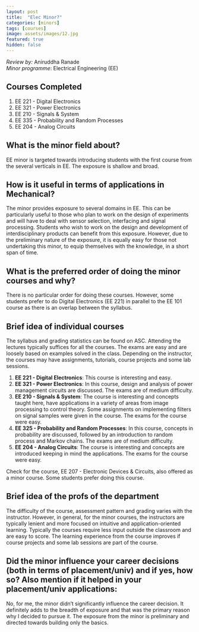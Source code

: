 ```yaml
---
layout: post
title:  "Elec Minor?"
categories: [minors]
tags: [courses]
image: assets/images/12.jpg
featured: true
hidden: false
---
```


*Review by:* Aniruddha Ranade  
*Minor programme*: Electrical Engineering (EE)

## Courses Completed
1. EE 221 - Digital Electronics
2. EE 321 - Power Electronics
3. EE 210 - Signals & System
4. EE 335 - Probability and Random Processes
5. EE 204 - Analog Circuits

## What is the minor field about?
EE minor is targeted towards introducing students with the first course from the several verticals in EE. The exposure is shallow and broad.

## How is it useful in terms of applications in Mechanical?
The minor provides exposure to several domains in EE. This can be particularly useful to those who plan to work on the design of experiments and will have to deal with sensor selection, interfacing and signal processing. Students who wish to work on the design and development of interdisciplinary products can benefit from this exposure. However, due to the preliminary nature of the exposure, it is equally easy for those not undertaking this minor, to equip themselves with the knowledge, in a short span of time.

## What is the preferred order of doing the minor courses and why?
There is no particular order for doing these courses. However, some students prefer to do Digital Electronics (EE 221) in parallel to the EE 101 course as there is an overlap between the syllabus.

## Brief idea of individual courses
The syllabus and grading statistics can be found on ASC. Attending the lectures typically suffices for all the courses. The exams are easy and are loosely based on examples solved in the class. Depending on the instructor, the courses may have assignments, tutorials, course projects and some lab sessions.
1. **EE 221 - Digital Electronics**: This course is interesting and easy. 
2. **EE 321 - Power Electronics**: In this course, design and analysis of power management circuits are discussed. The exams are of medium difficulty. 
3. **EE 210 - Signals & System**: The course is interesting and concepts taught here, have applications in a variety of areas from image processing to control theory. Some assignments on implementing filters on signal samples were given in the course. The exams for the course were easy.  
4. **EE 325 - Probability and Random Processes**: In this course, concepts in probability are discussed, followed by an introduction to random process and Markov chains. The exams are of medium difficulty.
5. **EE 204 - Analog Circuits**: The course is interesting and concepts are introduced keeping in mind the applications. The exams for the course were easy.

Check for the course, EE 207 - Electronic Devices & Circuits, also offered as a minor course. Some students prefer doing this course.

## Brief idea of the profs of the department
The difficulty of the course, assessment pattern and grading varies with the instructor. However, in general, for the minor courses, the instructors are typically lenient and more focused on intuitive and application-oriented learning. Typically the courses require less input outside the classroom and are easy to score. The learning experience from the course improves if course projects and some lab sessions are part of the course.

## Did the minor influence your career decisions (both in terms of placement/univ) and if yes, how so? Also mention if it helped in your placement/univ applications:
No, for me, the minor didn’t significantly influence the career decision. It definitely adds to the breadth of exposure and that was the primary reason why I decided to pursue it. The exposure from the minor is preliminary and directed towards building only the basics.

